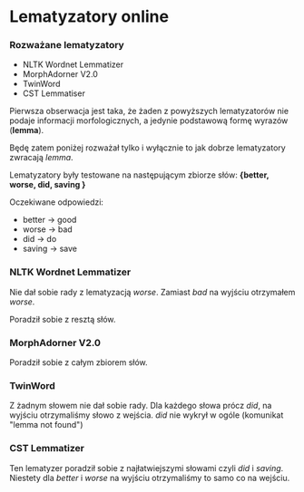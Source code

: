 # Lematyzatory online

### Rozważane lematyzatory
+ NLTK Wordnet Lemmatizer
+ MorphAdorner V2.0
+ TwinWord
+ CST Lemmatiser

Pierwsza obserwacja jest taka, że żaden z powyższych lematyzatorów nie podaje informacji morfologicznych, a jedynie podstawową formę wyrazów (**lemma**).

Będę zatem poniżej rozważał tylko i wyłącznie to jak dobrze lematyzatory zwracają _lemma_.

Lematyzatory były testowane na następującym zbiorze słów: __{better, worse, did, saving }__

Oczekiwane odpowiedzi:

+ better -> good
+ worse -> bad
+ did -> do
+ saving -> save



### NLTK Wordnet Lemmatizer

Nie dał sobie rady z lematyzacją _worse_. Zamiast _bad_ na wyjściu otrzymałem _worse_.

Poradził sobie z resztą słów.

### MorphAdorner V2.0

Poradził sobie z całym zbiorem słów.

### TwinWord

Z żadnym słowem nie dał sobie rady. Dla każdego słowa prócz _did_, na wyjściu otrzymaliśmy słowo z wejścia. _did_ nie wykrył w ogóle (komunikat "lemma not found")

### CST Lemmatizer

Ten lematyzer poradził sobie z najłatwiejszymi słowami czyli _did_ i _saving_. Niestety dla _better_ i _worse_ na wyjściu otrzymaliśmy to samo co na wejściu.
